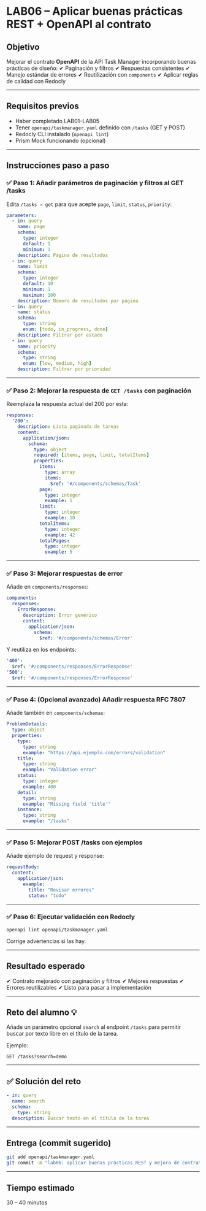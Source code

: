 # LAB06 – Aplicar buenas prácticas REST + OpenAPI al contrato

## Objetivo

Mejorar el contrato **OpenAPI** de la API Task Manager incorporando buenas prácticas de diseño:
✔ Paginación y filtros
✔ Respuestas consistentes
✔ Manejo estándar de errores
✔ Reutilización con `components`
✔ Aplicar reglas de calidad con Redocly

---

## Requisitos previos

* Haber completado LAB01–LAB05
* Tener `openapi/taskmanager.yaml` definido con `/tasks` (GET y POST)
* Redocly CLI instalado (`openapi lint`)
* Prism Mock funcionando (opcional)

---

## Instrucciones paso a paso

### ✅ Paso 1: Añadir parámetros de paginación y filtros al GET /tasks

Edita `/tasks → get` para que acepte `page`, `limit`, `status`, `priority`:

```yaml
parameters:
  - in: query
    name: page
    schema:
      type: integer
      default: 1
      minimum: 1
    description: Página de resultados
  - in: query
    name: limit
    schema:
      type: integer
      default: 10
      minimum: 1
      maximum: 100
    description: Número de resultados por página
  - in: query
    name: status
    schema:
      type: string
      enum: [todo, in_progress, done]
    description: Filtrar por estado
  - in: query
    name: priority
    schema:
      type: string
      enum: [low, medium, high]
    description: Filtrar por prioridad
```

---

### ✅ Paso 2: Mejorar la respuesta de `GET /tasks` con paginación

Reemplaza la respuesta actual del 200 por esta:

```yaml
responses:
  '200':
    description: Lista paginada de tareas
    content:
      application/json:
        schema:
          type: object
          required: [items, page, limit, totalItems]
          properties:
            items:
              type: array
              items:
                $ref: '#/components/schemas/Task'
            page:
              type: integer
              example: 1
            limit:
              type: integer
              example: 10
            totalItems:
              type: integer
              example: 42
            totalPages:
              type: integer
              example: 5
```

---

### ✅ Paso 3: Mejorar respuestas de error

Añade en `components/responses`:

```yaml
components:
  responses:
    ErrorResponse:
      description: Error genérico
      content:
        application/json:
          schema:
            $ref: '#/components/schemas/Error'
```

Y reutiliza en los endpoints:

```yaml
'400':
  $ref: '#/components/responses/ErrorResponse'
'500':
  $ref: '#/components/responses/ErrorResponse'
```

---

### ✅ Paso 4: (Opcional avanzado) Añadir respuesta RFC 7807

Añade también en `components/schemas`:

```yaml
ProblemDetails:
  type: object
  properties:
    type:
      type: string
      example: "https://api.ejemplo.com/errors/validation"
    title:
      type: string
      example: "Validation error"
    status:
      type: integer
      example: 400
    detail:
      type: string
      example: "Missing field 'title'"
    instance:
      type: string
      example: "/tasks"
```

---

### ✅ Paso 5: Mejorar POST /tasks con ejemplos

Añade ejemplo de request y response:

```yaml
requestBody:
  content:
    application/json:
      example:
        title: "Revisar errores"
        status: "todo"
```

---

### ✅ Paso 6: Ejecutar validación con Redocly

```
openapi lint openapi/taskmanager.yaml
```

Corrige advertencias si las hay.

---

## Resultado esperado

✔ Contrato mejorado con paginación y filtros
✔ Mejores respuestas
✔ Errores reutilizables
✔ Listo para pasar a implementación

---

## Reto del alumno 💡

Añade un parámetro opcional `search` al endpoint `/tasks` para permitir buscar por texto libre en el título de la tarea.

Ejemplo:

```
GET /tasks?search=demo
```

---

## ✅ Solución del reto

```yaml
- in: query
  name: search
  schema:
    type: string
  description: Buscar texto en el título de la tarea
```

---

## Entrega (commit sugerido)

```bash
git add openapi/taskmanager.yaml
git commit -m "lab06: aplicar buenas prácticas REST y mejora de contrato OpenAPI"
```

---

## Tiempo estimado

30 – 40 minutos